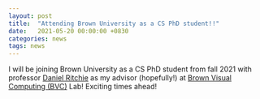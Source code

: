 ```yaml
---
layout: post
title:  "Attending Brown University as a CS PhD student!!"
date:   2021-05-20 00:00:00 +0830
categories: news
tags: news
---
```


I will be joining Brown University as a CS PhD student from fall 2021 with professor [Daniel Ritchie](https://dritchie.github.io/) as my advisor (hopefully!) at [Brown Visual Computing (BVC)](https://visual.cs.brown.edu/) Lab! Exciting times ahead!